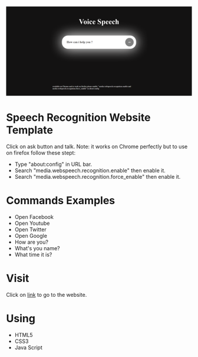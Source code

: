 <p align="center">
  <img src=speech.png>
</p>

# Speech Recognition Website Template
Click on ask button and talk.
Note: it works on Chrome perfectly but to use on firefox follow these stept:
- Type "about:config" in URL bar.
- Search "media.webspeech.recognition.enable" then enable it.
- Search "media.webspeech.recognition.force_enable" then enable it.

# Commands Examples
- Open Facebook
- Open Youtube
- Open Twitter
- Open Google
- How are you?
- What's you name?
- What time it is?

# Visit
Click on [link](https://isalma.github.io/Speech-Recognition-Website-Template/) to go to the website.

# Using
- HTML5
- CSS3
- Java Script

